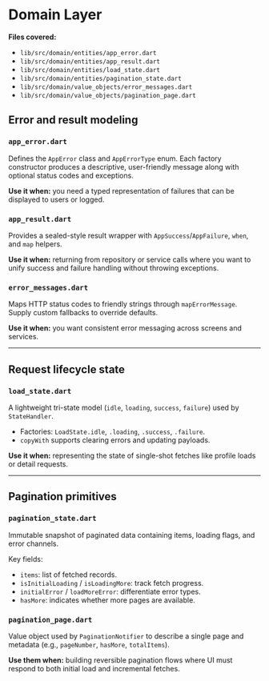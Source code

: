 # Domain Layer

**Files covered:**

- `lib/src/domain/entities/app_error.dart`
- `lib/src/domain/entities/app_result.dart`
- `lib/src/domain/entities/load_state.dart`
- `lib/src/domain/entities/pagination_state.dart`
- `lib/src/domain/value_objects/error_messages.dart`
- `lib/src/domain/value_objects/pagination_page.dart`

## Error and result modeling

### `app_error.dart`
Defines the `AppError` class and `AppErrorType` enum. Each factory constructor produces a descriptive, user-friendly message along with optional status codes and exceptions.

**Use it when:** you need a typed representation of failures that can be displayed to users or logged.

### `app_result.dart`
Provides a sealed-style result wrapper with `AppSuccess`/`AppFailure`, `when`, and `map` helpers.

**Use it when:** returning from repository or service calls where you want to unify success and failure handling without throwing exceptions.

### `error_messages.dart`
Maps HTTP status codes to friendly strings through `mapErrorMessage`. Supply custom fallbacks to override defaults.

**Use it when:** you want consistent error messaging across screens and services.

---

## Request lifecycle state

### `load_state.dart`
A lightweight tri-state model (`idle`, `loading`, `success`, `failure`) used by `StateHandler`.

- Factories: `LoadState.idle`, `.loading`, `.success`, `.failure`.
- `copyWith` supports clearing errors and updating payloads.

**Use it when:** representing the state of single-shot fetches like profile loads or detail requests.

---

## Pagination primitives

### `pagination_state.dart`
Immutable snapshot of paginated data containing items, loading flags, and error channels.

Key fields:
- `items`: list of fetched records.
- `isInitialLoading` / `isLoadingMore`: track fetch progress.
- `initialError` / `loadMoreError`: differentiate error types.
- `hasMore`: indicates whether more pages are available.

### `pagination_page.dart`
Value object used by `PaginationNotifier` to describe a single page and metadata (e.g., `pageNumber`, `hasMore`, `totalItems`).

**Use them when:** building reversible pagination flows where UI must respond to both initial load and incremental fetches.
